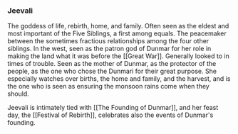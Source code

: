 ### Jeevali

The goddess of life, rebirth, home, and family. Often seen as the eldest and most important of the Five Siblings, a first among equals. The peacemaker between the sometimes fractious relationships among the four other siblings. In the west, seen as the patron god of Dunmar for her role in making the land what it was before the [[Great War]]. Generally looked to in times of trouble. Seen as the mother of Dunmar, as the protector of the people, as the one who chose the Dunmari for their great purpose. She especially watches over births, the home and family, and the harvest, and is the one who is seen as ensuring the monsoon rains come when they should.

Jeevali is intimately tied with [[The Founding of Dunmar]], and her feast day, the [[Festival of Rebirth]], celebrates also the events of Dunmar's founding. 
